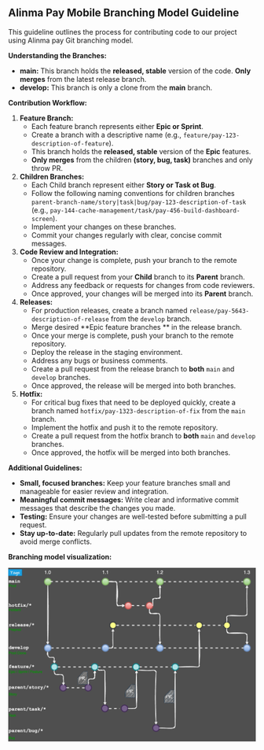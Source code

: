 ## Alinma Pay Mobile Branching Model Guideline

This guideline outlines the process for contributing code to our project using Alinma pay Git branching model. 

**Understanding the Branches:**

* **main:** This branch holds the **released, stable** version of the code. **Only merges** from the latest release branch.
* **develop:** This branch is only a clone from the **main** branch.

**Contribution Workflow:**

1. **Feature Branch:**
    * Each feature branch represents either **Epic or Sprint**.
    * Create a branch with a descriptive name (e.g., `feature/pay-123-description-of-feature`).
    * This branch holds the **released, stable** version of the **Epic** features.
    * **Only merges** from the children **(story, bug, task)** branches and only throw PR. 
2. **Children Branches:**
    * Each Child branch represent either **Story or Task ot Bug**.
    * Follow the following naming conventions for children branches `parent-branch-name/story|task|bug/pay-123-description-of-task` (e.g., `pay-144-cache-management/task/pay-456-build-dashboard-screen`).
    * Implement your changes on these branches.
    * Commit your changes regularly with clear, concise commit messages.
3. **Code Review and Integration:**
    * Once your change is complete, push your branch to the remote repository.
    * Create a pull request from your **Child** branch to its **Parent** branch.
    * Address any feedback or requests for changes from code reviewers.
    * Once approved, your changes will be merged into its **Parent** branch.
4. **Releases:**
    * For production releases, create a branch named `release/pay-5643-description-of-release` from the `develop` branch.
    * Merge desired **Epic feature branches ** in the release branch.
    * Once your merge is complete, push your branch to the remote repository.
    * Deploy the release in the staging environment.
    * Address any bugs or business comments.
    * Create a pull request from the release branch to **both** `main` and `develop` branches.
    * Once approved, the release will be merged into both branches.
5. **Hotfix:**
    * For critical bug fixes that need to be deployed quickly, create a branch named `hotfix/pay-1323-description-of-fix` from the `main` branch.
    * Implement the hotfix and push it to the remote repository.
    * Create a pull request from the hotfix branch to **both** `main` and `develop` branches.
    * Once approved, the hotfix will be merged into both branches.


**Additional Guidelines:**

* **Small, focused branches:** Keep your feature branches small and manageable for easier review and integration.
* **Meaningful commit messages:** Write clear and informative commit messages that describe the changes you made.
* **Testing:** Ensure your changes are well-tested before submitting a pull request.
* **Stay up-to-date:** Regularly pull updates from the remote repository to avoid merge conflicts.

**Branching model visualization:**

![Branching model visualization](branching-model.png)